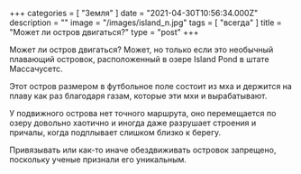 +++
categories = [ "Земля" ]
date = "2021-04-30T10:56:34.000Z"
description = ""
image = "/images/island_n.jpg"
tags = [ "всегда" ]
title = "Может ли остров двигаться?"
type = "post"
+++


Может ли остров двигаться? Может, но только если это необычный плавающий островок, расположенный в озере Island Pond в штате Массачусетс.  
  
Этот остров размером в футбольное поле состоит из мха и держится на плаву как раз благодаря газам, которые эти мхи и вырабатывают.  
  
У подвижного острова нет точного маршрута, оно перемещается по озеру довольно хаотично и иногда даже разрушает строения и причалы, когда подплывает слишком близко к берегу.  
  
Привязывать или как-то иначе обездвиживать островок запрещено, поскольку ученые признали его уникальным.
